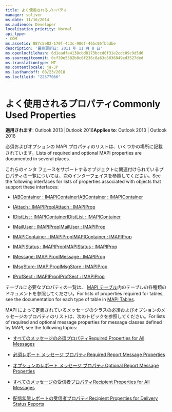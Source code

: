 ```yaml
---
title: よく使用されるプロパティ
manager: soliver
ms.date: 11/16/2014
ms.audience: Developer
localization_priority: Normal
api_type:
- COM
ms.assetid: 887c5e82-170f-4c3c-986f-465c05fbbdbe
description: '最終更新日: 2011 年 11 月 8 日'
ms.openlocfilehash: 6d1eadfa4138cbd8173bccd0f31e2cdc89c9d5d6
ms.sourcegitcommit: 0cf39e5382b8c6f236c8a63c6036849ed3527ded
ms.translationtype: MT
ms.contentlocale: ja-JP
ms.lasthandoff: 08/23/2018
ms.locfileid: "22577066"
---
```

# <a name="commonly-used-properties"></a><span data-ttu-id="a8994-103">よく使用されるプロパティ</span><span class="sxs-lookup"><span data-stu-id="a8994-103">Commonly Used Properties</span></span>

 
  
<span data-ttu-id="a8994-104">**適用されます**: Outlook 2013 |Outlook 2016</span><span class="sxs-lookup"><span data-stu-id="a8994-104">**Applies to**: Outlook 2013 | Outlook 2016</span></span> 
  
<span data-ttu-id="a8994-105">必須およびオプションの MAPI プロパティのリストは、いくつかの場所に記載されています。</span><span class="sxs-lookup"><span data-stu-id="a8994-105">Lists of required and optional MAPI properties are documented in several places.</span></span>
  
<span data-ttu-id="a8994-106">これらのインタ フェースをサポートするオブジェクトに関連付けられているプロパティの一覧については、次のインターフェイスを参照してください。</span><span class="sxs-lookup"><span data-stu-id="a8994-106">See the following interfaces for lists of properties associated with objects that support these interfaces:</span></span>
  
- [<span data-ttu-id="a8994-107">IABContainer : IMAPIContainer</span><span class="sxs-lookup"><span data-stu-id="a8994-107">IABContainer : IMAPIContainer</span></span>](iabcontainerimapicontainer.md)
    
- [<span data-ttu-id="a8994-108">IAttach : IMAPIProp</span><span class="sxs-lookup"><span data-stu-id="a8994-108">IAttach : IMAPIProp</span></span>](iattachimapiprop.md)
    
- [<span data-ttu-id="a8994-109">IDistList : IMAPIContainer</span><span class="sxs-lookup"><span data-stu-id="a8994-109">IDistList : IMAPIContainer</span></span>](idistlistimapicontainer.md)
    
- [<span data-ttu-id="a8994-110">IMailUser : IMAPIProp</span><span class="sxs-lookup"><span data-stu-id="a8994-110">IMailUser : IMAPIProp</span></span>](imailuserimapiprop.md)
    
- [<span data-ttu-id="a8994-111">IMAPIContainer : IMAPIProp</span><span class="sxs-lookup"><span data-stu-id="a8994-111">IMAPIContainer : IMAPIProp</span></span>](imapicontainerimapiprop.md)
    
- [<span data-ttu-id="a8994-112">IMAPIStatus : IMAPIProp</span><span class="sxs-lookup"><span data-stu-id="a8994-112">IMAPIStatus : IMAPIProp</span></span>](imapistatusimapiprop.md)
    
- [<span data-ttu-id="a8994-113">IMessage: IMAPIProp</span><span class="sxs-lookup"><span data-stu-id="a8994-113">IMessage : IMAPIProp</span></span>](imessageimapiprop.md)
    
- [<span data-ttu-id="a8994-114">IMsgStore: IMAPIProp</span><span class="sxs-lookup"><span data-stu-id="a8994-114">IMsgStore : IMAPIProp</span></span>](imsgstoreimapiprop.md)
    
- [<span data-ttu-id="a8994-115">IProfSect : IMAPIProp</span><span class="sxs-lookup"><span data-stu-id="a8994-115">IProfSect : IMAPIProp</span></span>](iprofsectimapiprop.md)
    
<span data-ttu-id="a8994-116">テーブルに必要なプロパティの一覧は、 [MAPI テーブル](mapi-tables.md)内のテーブルの各種類のドキュメントを参照してください。</span><span class="sxs-lookup"><span data-stu-id="a8994-116">For lists of properties required for tables, see the documentation for each type of table in [MAPI Tables](mapi-tables.md).</span></span>
  
<span data-ttu-id="a8994-117">MAPI によって定義されているメッセージのクラスの必須およびオプションのメッセージのプロパティのリストは、次のトピックを参照してください。</span><span class="sxs-lookup"><span data-stu-id="a8994-117">For lists of required and optional message properties for message classes defined by MAPI, see the following topics:</span></span> 
  
- [<span data-ttu-id="a8994-118">すべてのメッセージの必須プロパティ</span><span class="sxs-lookup"><span data-stu-id="a8994-118">Required Properties for All Messages</span></span>](required-properties-for-all-messages.md)
    
- [<span data-ttu-id="a8994-119">必須レポート メッセージ プロパティ</span><span class="sxs-lookup"><span data-stu-id="a8994-119">Required Report Message Properties</span></span>](required-report-message-properties.md)
    
- [<span data-ttu-id="a8994-120">オプションのレポート メッセージ プロパティ</span><span class="sxs-lookup"><span data-stu-id="a8994-120">Optional Report Message Properties</span></span>](optional-report-message-properties.md)
    
- [<span data-ttu-id="a8994-121">すべてのメッセージの受信者プロパティ</span><span class="sxs-lookup"><span data-stu-id="a8994-121">Recipient Properties for All Messages</span></span>](recipient-properties-for-all-messages.md)
    
- [<span data-ttu-id="a8994-122">配信状態レポートの受信者プロパティ</span><span class="sxs-lookup"><span data-stu-id="a8994-122">Recipient Properties for Delivery Status Reports</span></span>](recipient-properties-for-delivery-status-reports.md)
    

